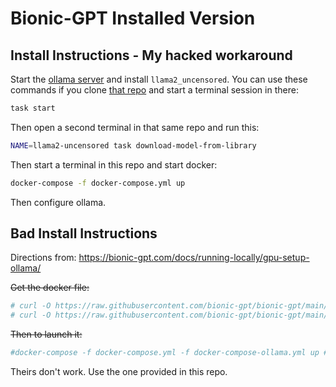 # Bionic-GPT Installed Version

## Install Instructions - My hacked workaround

Start the [ollama server](https://github.com/addictgamer/ollama-runner) and install `llama2_uncensored`.
You can use these commands if you clone [that repo](https://github.com/addictgamer/ollama-runner) and start a terminal session in there:
```bash
task start
```
Then open a second terminal in that same repo and run this:
```bash
NAME=llama2-uncensored task download-model-from-library
```

Then start a terminal in this repo and start docker:
```bash
docker-compose -f docker-compose.yml up
```
Then configure ollama.

## Bad Install Instructions

Directions from: https://bionic-gpt.com/docs/running-locally/gpu-setup-ollama/

~~Get the docker file:~~
```bash
# curl -O https://raw.githubusercontent.com/bionic-gpt/bionic-gpt/main/docker-compose/docker-compose.yml
# curl -O https://raw.githubusercontent.com/bionic-gpt/bionic-gpt/main/docker-compose/docker-compose-ollama.yml
```
~~Then to launch it:~~
```bash
#docker-compose -f docker-compose.yml -f docker-compose-ollama.yml up # This one's ollama app doesn't work for me!
```
Theirs don't work. Use the one provided in this repo.

